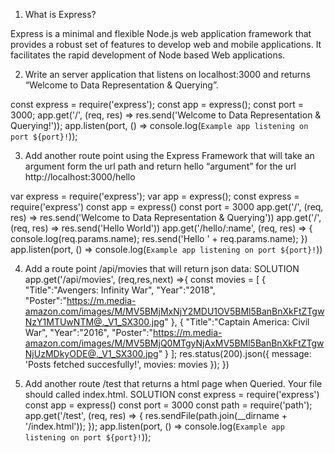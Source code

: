 1) What is Express?

Express is a minimal and flexible Node.js web application framework
that provides a robust set of features to develop web and mobile
applications. It facilitates the rapid development of Node based
Web applications.

2) Write an server application that listens on localhost:3000 and returns “Welcome to Data
Representation & Querying”.

const express = require('express');
const app = express();
const port = 3000;
app.get('/', (req, res) =>
res.send('Welcome to Data Representation & Querying!'));
app.listen(port, () =>
console.log(`Example app listening on port ${port}!`));

3) Add another route point using the Express Framework that will take an argument form
the url path and return hello “argument” for the url http://localhost:3000/hello

var express = require('express');
var app = express();
const express = require('express')
const app = express()
const port = 3000
app.get('/', (req, res) =>
res.send('Welcome to Data Representation & Querying'))
app.get('/', (req, res) =>
res.send('Hello World'))
app.get('/hello/:name', (req, res) =>
{
console.log(req.params.name);
res.send('Hello ' + req.params.name);
})
app.listen(port, () =>
console.log(`Example app listening on port ${port}!`))

4) Add a route point /api/movies that will return json data:
SOLUTION
app.get('/api/movies', (req,res,next) =>{
const movies = [
{
"Title":"Avengers: Infinity War",
"Year":"2018",
"Poster":"https://m.media-amazon.com/images/M/MV5BMjMxNjY2MDU1OV5BMl5BanBnXkFtZTgwNzY1MTUwNTM@._V1_SX300.jpg"
},
{
"Title":"Captain America: Civil War",
"Year":"2016",
"Poster":"https://m.media-amazon.com/images/M/MV5BMjQ0MTgyNjAxMV5BMl5BanBnXkFtZTgwNjUzMDkyODE@._V1_SX300.jpg"
}
];
res.status(200).json({
message: 'Posts fetched succesfully!',
movies: movies });
})

5) Add another route /test that returns a html page when Queried. Your file should called
index.html.
SOLUTION
const express = require('express')
const app = express()
const port = 3000
const path = require('path');
app.get('/test', (req, res) => {
res.sendFile(path.join(__dirname + '/index.html'));
});
app.listen(port, () =>
console.log(`Example app listening on port ${port}!`));
